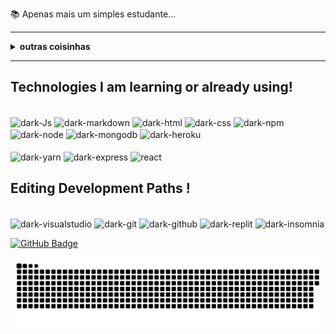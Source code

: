 📚 Apenas mais um simples estudante...

---

<details>
  <summary> <b> outras coisinhas </b> </summary>
  <br>
  
  <a href="https://github.com/anuraghazra/github-readme-stats">
    <img align="center" src="https://github-readme-stats.vercel.app/api?username=kori-lab&show_icons=true&count_private=true&theme=radical&hide=issues" />
  </a>
  
---
  
  <p>
    <a href="https://github.com/ryo-ma/github-profile-trophy" align="center">
      <img align="center" src="https://github-profile-trophy.vercel.app/?theme=dracula&margin-w=8&column=6&username=kori-lab" alt="Trophies" />
    </a>
  </p>
 </details>

---

## Technologies I am learning or already using!

<div style="display: inline_block"><br>
  <img align="center" alt="dark-Js" src="https://img.shields.io/badge/JavaScript-F7DF1E?style=for-the-badge&logo=javascript&logoColor=black">
  <img align="center" alt="dark-markdown" src="https://img.shields.io/badge/markdown-%23000000.svg?style=for-the-badge&logo=markdown&logoColor=white">
  <img align="center" alt="dark-html" src="https://img.shields.io/badge/html5-%23E34F26.svg?style=for-the-badge&logo=html5&logoColor=white">
  <img align="center" alt="dark-css" src="https://img.shields.io/badge/css3-%231572B6.svg?style=for-the-badge&logo=css3&logoColor=white">
  <img align="center" alt="dark-npm" src="https://img.shields.io/badge/NPM-%23000000.svg?style=for-the-badge&logo=npm&logoColor=white">
  <img align="center" alt="dark-node" src="https://img.shields.io/badge/node.js-6DA55F?style=for-the-badge&logo=node.js&logoColor=white">
  <img align="center" alt="dark-mongodb" src="https://img.shields.io/badge/mongoose-green?style=for-the-badge&logo=MongoDB">
  <img align="center" alt="dark-heroku" src="https://img.shields.io/badge/heroku-%23430098.svg?style=for-the-badge&logo=heroku&logoColor=white">
  
  </div>
  
 <div style="display: inline_block"><br>
  <img align="center" alt="dark-yarn" src="https://img.shields.io/badge/yarn-%232C8EBB.svg?style=for-the-badge&logo=yarn&logoColor=white">
    <img align="center" alt="dark-express" src="https://img.shields.io/badge/express.js-%23404d59.svg?style=for-the-badge&logo=express&logoColor=%2361DAFB">
    <img align="center" alt="react" src="https://img.shields.io/badge/react-%2320232a.svg?style=for-the-badge&logo=react&logoColor=%2361DAFB">
</div>
  
## Editing Development Paths !

  <div style="display: inline_block"><br>
  <img align="center" alt="dark-visualstudio" src="https://img.shields.io/badge/Visual%20Studio-5C2D91.svg?style=for-the-badge&logo=visual-studio&logoColor=white">
  <img align="center" alt="dark-git" src="https://img.shields.io/badge/git-%23F05033.svg?style=for-the-badge&logo=git&logoColor=white">
  <img align="center" alt="dark-github" src="https://img.shields.io/badge/github-%23121011.svg?style=for-the-badge&logo=github&logoColor=white">
  <img align="center" alt="dark-replit" src="https://img.shields.io/badge/Repl.it-%230D101E.svg?style=for-the-badge&logo=replit&logoColor=white">
  <img align="center" alt="dark-insomnia" src="https://img.shields.io/badge/Insomnia-black?style=for-the-badge&logo=insomnia&logoColor=5849BE">
  </div>
  
[![GitHub Badge](https://img.shields.io/github/followers/giswqs?style=social)](https://github.com/kori-lab?tab=followers)

![Snake animation](https://github.com/kori-lab/kori-lab/blob/output/github-contribution-grid-snake.svg)
